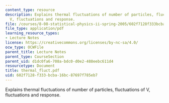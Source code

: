 ```yaml
---
content_type: resource
description: Explains thermal fluctuations of number of particles, fluctuations of
  V, fluctuations and response.
file: /courses/8-08-statistical-physics-ii-spring-2005/602f7128f333bcba16bc87697f785eb7_thermal_fluct.pdf
file_type: application/pdf
learning_resource_types:
- Lecture Notes
license: https://creativecommons.org/licenses/by-nc-sa/4.0/
ocw_type: OCWFile
parent_title: Lecture Notes
parent_type: CourseSection
parent_uid: d1dc0fa6-708a-bdc0-d0e2-488eebc611d4
resourcetype: Document
title: thermal_fluct.pdf
uid: 602f7128-f333-bcba-16bc-87697f785eb7
---
```

Explains thermal fluctuations of number of particles, fluctuations of V, fluctuations and response.